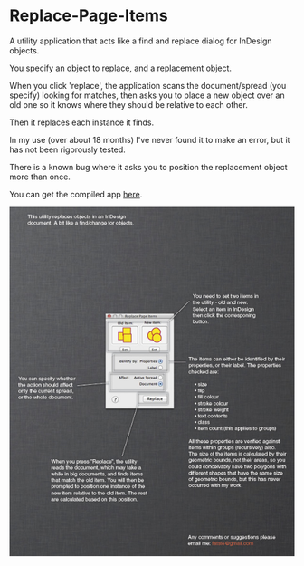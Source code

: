 Replace-Page-Items
==================

A utility application that acts like a find and replace dialog for InDesign objects.

You specify an object to replace, and a replacement object.

When you click 'replace', the application scans the document/spread (you specify) looking for matches, then asks you to place a new object over an old one so it knows where they should be relative to each other.

Then it replaces each instance it finds.

In my use (over about 18 months) I've never found it to make an error, but it has not been rigorously tested.

There is a known bug where it asks you to position the replacement object more than once.

You can get the compiled app [here](https://github.com/downloads/ryecroft/Replace-Page-Items/Replace%20Page%20Items.app.zip).

![Foo](https://github.com/ryecroft/Replace-Page-Items/raw/master/replace_page_items_help.jpg)
